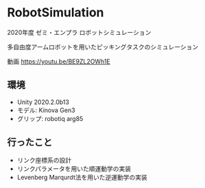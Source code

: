 # RobotSimulation

2020年度 ゼミ・エンプラ ロボットシミュレーション

多自由度アームロボットを用いたピッキングタスクのシミュレーション

動画
https://youtu.be/BE9ZL2OWh1E

## 環境
- Unity 2020.2.0b13
- モデル: Kinova Gen3
- グリップ: robotiq arg85

## 行ったこと
- リンク座標系の設計
- リンクパラメータを用いた順運動学の実装
- Levenberg Marqurdt法を用いた逆運動学の実装
